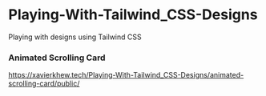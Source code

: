# Playing-With-Tailwind_CSS-Designs

Playing with designs using Tailwind CSS


### Animated Scrolling Card
https://xavierkhew.tech/Playing-With-Tailwind_CSS-Designs/animated-scrolling-card/public/
